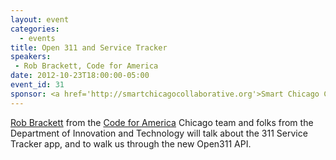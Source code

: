 ```yaml
---
layout: event
categories: 
  - events
title: Open 311 and Service Tracker
speakers: 
 - Rob Brackett, Code for America
date: 2012-10-23T18:00:00-05:00
event_id: 31
sponsor: <a href='http://smartchicagocollaborative.org'>Smart Chicago Collaborative</a>
---
```


[Rob Brackett](https://twitter.com/Mr0grog) from the [Code for America](http://www.codeforamerica.org/) Chicago team and folks from the Department of Innovation and Technology will talk about the 311 Service Tracker app, and to walk us through the new Open311 API.
